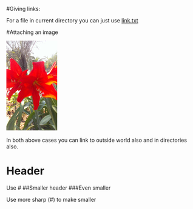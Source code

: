 #Giving links:

For a file in current directory you can just use [link.txt](link.txt)

#Attaching an image 

![alt text](image.jpg "image title")

In both above cases you can link to outside world also and in directories also.

# Header
Use #
##Smaller header
###Even smaller

Use more sharp (#) to make smaller


